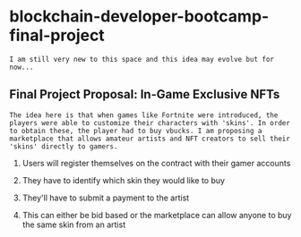 
# blockchain-developer-bootcamp-final-project

    I am still very new to this space and this idea may evolve but for now...

## Final Project Proposal: In-Game Exclusive NFTs

    The idea here is that when games like Fortnite were introduced, the players were able to customize their characters with 'skins'. In order to obtain these, the player had to buy vbucks. I am proposing a marketplace that allows amateur artists and NFT creators to sell their 'skins' directly to gamers. 

1. Users will register themselves on the contract with their gamer accounts

2. They have to identify which skin they would like to buy 

3. They'll have to submit a payment to the artist

4. This can either be bid based or the marketplace can allow anyone to buy the same skin from an artist   
